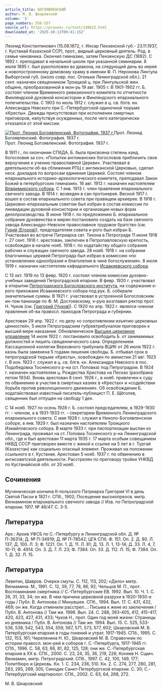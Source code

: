 ```yaml
---
article_title: БОГОЯВЛЕНСКИЙ
author: М. В. Шкаровский
volume: '5'
page_numbers: 556-557
source_url: https://pravenc.ru/text/149613.html
downloaded_at: '2025-10-13T09:41:15Z'
---
```


Леонид Константинович (15.08.1872, г. Инсар Пензенской губ.- 23.11.1937, г. Кустанай Казахской ССР), прот., видный церковный деятель. Род. в семье чиновника. Окончил гимназию, затем Пензенскую ДС (1892). С 1892 г. преподавал в начальной школе при указанной семинарии. 8 июля 1895 г. был рукоположен во диакона, на следующий день во иерея к новопостроенному домовому храму в имении Ф. П. Неронова Линтула Выборгской губ. (около совр. пос. Огоньки Ленинградской обл.). 21 сент. назначен священником Троицкой ц. при Линтульской жен. общине, преобразованной в мон-рь 19 авг. 1905 г. В 1901-1902 гг. Б. состоял членом Временного ревизионного комитета по отчетности Финляндской духовной консистории и Финляндского епархиального попечительства. С 1903 по июль 1912 г. служил в ц. св. блгв. кн. Александра Невского при С.-Петербургской одиночной тюрьме «Кресты». Дважды присутствовал при исполнении смертных приговоров, напутствуя осужденных, после чего категорически отказался от этой миссии.

[![Прот. Леонид Богоявленский. Фотография. 1937 г.](https://pravenc.ru/data/275/457/1234/1i200.jpg "Кликните для увеличения картинки")](https://pravenc.ru/data/275/457/1234/1i400.jpg)Прот. Леонид Богоявленский. Фотография. 1937 г.  
Прот. Леонид Богоявленский. Фотография. 1937 г.

В 1911 г., по окончании СПбДА, Б. была присвоена степень канд. богословия за соч. «Попытки англиканских богословов приблизить свое вероучение к учению православной Церкви». Участвовал в деятельности об-ва сближения РПЦ с англиканской Церковью, сделал неск. докладов по вопросам единения Церквей. Состоял членом епархиального историко-археологического комитета, преподавал Закон Божий в петербургских гимназиях. 16 авг. 1912 г. назначен настоятелем [Владимирского собора](<https://pravenc.ru/text/Владимирского собора.html>). С 1 янв. 1913 г. член правления епархиального свечного завода. В 1914 г. возведен в сан протоиерея. Весной 1917 г. вошел в состав епархиального совета при правящем архиерее. В 1918 г. Церковно-епархиальным советом был избран в состав комиссии по ликвидации духовной консистории и организации новых форм делопроизводства. В июне 1918 г. по предложению Б. епархиальное собрание духовенства и мирян постановило создать на базе свечного завода Александро-Невское православное трудовое братство (см. [Гурий (Егоров)](<https://pravenc.ru/text/Гурий (Егоров).html>)), председателем совета к-рого был избран Б. Участвовал во встрече Патриарха свт. Тихона в Петрограде 11 июня 1918 г. 27 сент. 1918 г. арестован, заключен в Петропавловскую крепость, освобожден в начале нояб. 1918 г. по ходатайству общего собрания рабочих и служащих свечного завода. 28 нояб. 1918 г. на собрании благочинных церквей Петрограда был избран в комиссию «по установлению однообразия и благолепия в чине богослужения». 8 июля 1919 г. назначен настоятелем кафедрального [Исаакиевского собора](<https://pravenc.ru/text/Исаакиевского собора.html>).

С 13 окт. 1919 по 13 февр. 1920 г. состоял членом комиссии духовно-учебных заведений Петроградской епархии. В февр. 1920 г. участвовал в открытии [Петроградского Богословского института](<https://pravenc.ru/text/Петроградского Богословского института.html>), на содержание к-рого прихожане Исаакиевского собора под рук. Б. собирали значительные суммы. В 1921 г. участвовал в устроенной Богословским ин-том панихиде по Ф. М. Достоевскому, к-рую возглавил ректор прот. Н. Чуков (см. [Григорий (Чуков)](<https://pravenc.ru/text/Григорий (Чуков).html>)). С 1920 по апр. 1922 г. являлся членом правления об-ва правосл. приходов Петрограда и губернии.

Арестован 29 апр. 1922 г. по делу «о сопротивлении изъятию церковных ценностей», 5 июля Петроградским губревтрибуналом приговорен к высшей мере наказания. Обновленческое [Высшее церковное управление](<https://pravenc.ru/text/Высшее церковное управление.html>) 14 июля 1922 г. постановило освободить Б. от занимаемых должностей и лишить священнического сана. Определением Кассационной коллегии Верховного трибунала ВЦИК от 26 июля 1922 г. казнь была заменена 5 годами лишения свободы. Б. отбывал срок в петроградской тюрьме «Кресты», освобожден по амнистии 21 авг. 1923 г. В кон. 1923 г. служил в ц. св. блгв. кн. Александра Невского в пос. Подобедовка Тосненского р-на (ст. Поповка) под Петроградом. В 1924 г. назначен настоятелем ц. Рождества Христова на Песках (разобрана летом 1934). Вновь арестован 8 сент. 1926 г., в нояб. привлечен к суду по обвинению в участии в смертных казнях в «Крестах» и «содействии борьбе против революционного движения». Об освобождении Б. ходатайствовал известный писатель-публицист П. Е. Щёголев, священник был отпущен на свободу 1 дек.

С 14 нояб. 1927 по осень 1928 г. Б. состоял председателем, в 1929-1930 гг. - членом, а в 1931-1933 гг. - секретарем Временного Ленинградского епархиального совета. С мая 1928 г. служил в Николо-Богоявленском соборе, в янв. 1929 г. был назначен настоятелем Троицкого Измайловского собора. В марте 1933 г. при паспортизации выслан из Ленинграда, проживал на ст. Поповка Тосненского р-на Ленинградской обл., где и был арестован 11 марта 1935 г. 17 марта особым совещанием НКВД СССР приговорен вместе с женой к ссылке на 5 лет в г. Тургай (Казахстан) как социально опасный элемент. Проживал на положении ссыльного в г. Кустанае. Арестован 5 нояб. 1937 г. по обвинению в антисоветской деятельности. Расстрелян по приговору тройки УНКВД по Кустанайской обл. от 20 нояб.

## Сочинения

Мученическая кончина К-польского Патриарха Григория VI в день Святой Пасхи в 1821 г. СПб., 1902; Посещение высокопреосв. митр. Вениамином епархиального свечного завода // Изв. по Петроградской епархии. 1917. № 46/47. С. 3-5.

## Литература

Арх.: Архив УФСБ по С.-Петербургу и Ленинградской обл. Д. № П-36314; Д. № П-34919; Д. № П-78542; ЦГА СПб. Ф. 151. Оп. 2. Д. 80. Л. 137; Д. 100. Л. 3; Ф. 1221. Оп. 1. Д. 11. Л. 81; Д. 13. Л. 1, 13-14; Д. 33. Л. 4, 7, 10-11; Ф. 4914. Оп. 3. Д. 7. Л. 23; Ф. 7384. Оп. 33. Д. 112. Л. 15; Ф. 7384. Оп. 1. Д. 32. Л. 15.

## Литература

Левитин, Шавров. Очерки смуты. С. 112, 113, 202; «Дело» митр. Вениамина. М., 1991. С. 12, 39, 77, 78, 86, 92; Чельцов М. П., прот. Воспоминания смертника // С.-Петербургские ЕВ. 1992. Вып. 10. Ч. 1. С. 26, 31, 33, 34; он же. В чем причина церковной разрухи в 1920-1930-е годы / Публ. В. Антонова // Минувшее. СПб., 1994. Вып. 17. С. 431, 432, 469; он же. Когда отменили расстрел…: Письма к жене из заключения / Публ. В. Антонова // Там же. 1998. Вып. 24. С. 288, 393-405, 412, 415-417, 420, 423, 427, 431, 433; Чуков Н., прот. Один год моей жизни: Страницы из дневника / Публ. В. Антонова // Там же. 1994. Вып. 15. С. 525, 533-536, 539, 542, 543, 554, 559, 567, 571, 573, 577, 602; Шкаровский М. В. Петербургская епархия в годы гонений и утрат, 1917-1945. СПб., 1995. С. 132, 153, 161; Черепенина Н. Ю., Шкаровский М. В. Справочник по истории правосл. мон-рей и соборов г. С.-Петербурга, 1917-1945 гг. СПб., 1996. С. 58, 63, 66, 81, 82, 125, 128; они же. С.-Петербургская епархия в ХХ в. СПб., 2000. С. 23, 24, 35, 36, 219, 226; Коняев Н. Сщмч. Вениамин, митр. Петроградский. СПб., 1997. С. 42, 100, 149, 177; Политбюро и Церковь. Кн. 1. С. 234, 236, 510. Кн. 2. С. 274, 277, 280, 281, 283, 285, 289, 305; Синодик Санкт-Петербургской епархии. С. 30; С.-Петербургский мартиролог. СПб., 2002. С. 63, 64, 268, 272.

М. В. Шкаровский
